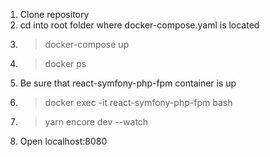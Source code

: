 1. Clone repository
2. cd into root folder where docker-compose.yaml is located
3. > docker-compose up
4. > docker ps
5. Be sure that react-symfony-php-fpm container is up
6. > docker exec -it react-symfony-php-fpm bash
7. > yarn encore dev --watch
8. Open localhost:8080